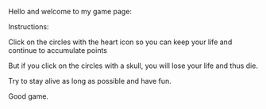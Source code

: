 Hello and welcome to my game page:

Instructions:

Click on the circles with the heart icon so you can keep your life and continue to accumulate points

But if you click on the circles with a skull, you will lose your life and thus die.

Try to stay alive as long as possible and have fun.

Good game.